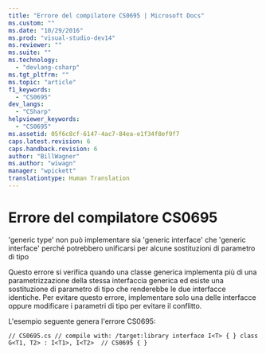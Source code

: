 ```yaml
---
title: "Errore del compilatore CS0695 | Microsoft Docs"
ms.custom: ""
ms.date: "10/29/2016"
ms.prod: "visual-studio-dev14"
ms.reviewer: ""
ms.suite: ""
ms.technology: 
  - "devlang-csharp"
ms.tgt_pltfrm: ""
ms.topic: "article"
f1_keywords: 
  - "CS0695"
dev_langs: 
  - "CSharp"
helpviewer_keywords: 
  - "CS0695"
ms.assetid: 05f6c8cf-6147-4ac7-84ea-e1f34f8ef9f7
caps.latest.revision: 6
caps.handback.revision: 6
author: "BillWagner"
ms.author: "wiwagn"
manager: "wpickett"
translationtype: Human Translation
---
```

# Errore del compilatore CS0695
'generic type' non può implementare sia 'generic interface' che 'generic interface' perché potrebbero unificarsi per alcune sostituzioni di parametro di tipo  
  
 Questo errore si verifica quando una classe generica implementa più di una parametrizzazione della stessa interfaccia generica ed esiste una sostituzione di parametro di tipo che renderebbe le due interfacce identiche. Per evitare questo errore, implementare solo una delle interfacce oppure modificare i parametri di tipo per evitare il conflitto.  
  
 L'esempio seguente genera l'errore CS0695:  
  
```  
// CS0695.cs // compile with: /target:library interface I<T> { } class G<T1, T2> : I<T1>, I<T2>  // CS0695 { }  
```